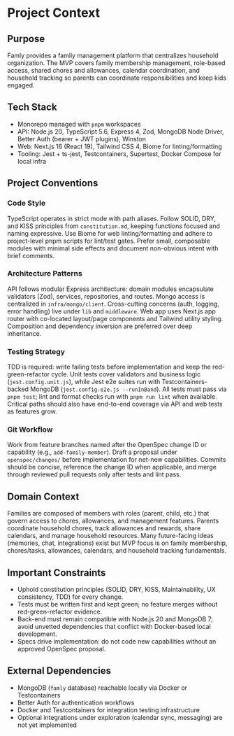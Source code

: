 # Project Context

## Purpose
Famly provides a family management platform that centralizes household organization. The MVP covers family membership management, role-based access, shared chores and allowances, calendar coordination, and household tracking so parents can coordinate responsibilities and keep kids engaged.

## Tech Stack
- Monorepo managed with `pnpm` workspaces
- API: Node.js 20, TypeScript 5.6, Express 4, Zod, MongoDB Node Driver, Better Auth (bearer + JWT plugins), Winston
- Web: Next.js 16 (React 19), Tailwind CSS 4, Biome for linting/formatting
- Tooling: Jest + ts-jest, Testcontainers, Supertest, Docker Compose for local infra

## Project Conventions

### Code Style
TypeScript operates in strict mode with path aliases. Follow SOLID, DRY, and KISS principles from `constitution.md`, keeping functions focused and naming expressive. Use Biome for web linting/formatting and adhere to project-level pnpm scripts for lint/test gates. Prefer small, composable modules with minimal side effects and document non-obvious intent with brief comments.

### Architecture Patterns
API follows modular Express architecture: domain modules encapsulate validators (Zod), services, repositories, and routes. Mongo access is centralized in `infra/mongo/client`. Cross-cutting concerns (auth, logging, error handling) live under `lib` and `middleware`. Web app uses Next.js app router with co-located layout/page components and Tailwind utility styling. Composition and dependency inversion are preferred over deep inheritance.

### Testing Strategy
TDD is required: write failing tests before implementation and keep the red-green-refactor cycle. Unit tests cover validators and business logic (`jest.config.unit.js`), while Jest e2e suites run with Testcontainers-backed MongoDB (`jest.config.e2e.js --runInBand`). All tests must pass via `pnpm test`; lint and format checks run with `pnpm run lint` when available. Critical paths should also have end-to-end coverage via API and web tests as features grow.

### Git Workflow
Work from feature branches named after the OpenSpec change ID or capability (e.g., `add-family-member`). Draft a proposal under `openspec/changes/` before implementation for net-new capabilities. Commits should be concise, reference the change ID when applicable, and merge through reviewed pull requests only after tests and lint pass.

## Domain Context
Families are composed of members with roles (parent, child, etc.) that govern access to chores, allowances, and management features. Parents coordinate household chores, track allowances and rewards, share calendars, and manage household resources. Many future-facing ideas (memories, chat, integrations) exist but MVP focus is on family membership, chores/tasks, allowances, calendars, and household tracking fundamentals.

## Important Constraints
- Uphold constitution principles (SOLID, DRY, KISS, Maintainability, UX consistency, TDD) for every change.
- Tests must be written first and kept green; no feature merges without red-green-refactor evidence.
- Back-end must remain compatible with Node.js 20 and MongoDB 7; avoid unvetted dependencies that conflict with Docker-based local development.
- Specs drive implementation: do not code new capabilities without an approved OpenSpec proposal.

## External Dependencies
- MongoDB (`famly` database) reachable locally via Docker or Testcontainers
- Better Auth for authentication workflows
- Docker and Testcontainers for integration testing infrastructure
- Optional integrations under exploration (calendar sync, messaging) are not yet implemented
